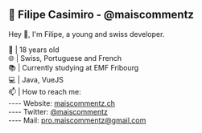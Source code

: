 ## 🎈 Filipe Casimiro - @maiscommentz

Hey 👋, I'm Filipe, a young and swiss developer.

🎂 | 18 years old<br>
🌐 | Swiss, Portuguese and French<br>
📚 | Currently studying at EMF Fribourg<br>
💻 | Java, VueJS<br>
📫 | How to reach me:<br>
  ---- Website: [maiscommentz.ch](http://maiscommentz.ch/)<br>
  ---- Twitter: [@maiscommentz](https://twitter.com/maiscommentz)<br>
  ---- Mail: [pro.maiscommentz@gmail.com](mailto:pro.maiscommentz@gmail.com)<br>
